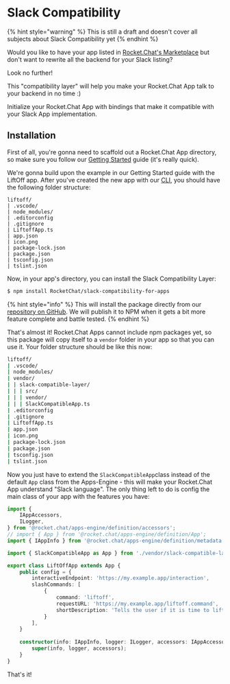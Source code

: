 # Slack Compatibility

{% hint style="warning" %}
This is still a draft and doesn't cover all subjects about Slack Compatibility yet
{% endhint %}

Would you like to have your app listed in [Rocket.Chat's Marketplace](https://rocket.chat/marketplace) but don't want to rewrite all the backend for your Slack listing?

Look no further!

This "compatibility layer" will help you make your Rocket.Chat App talk to your backend in no time :\)

Initialize your Rocket.Chat App with bindings that make it compatible with your Slack App implementation.

## Installation

First of all, you're gonna need to scaffold out a Rocket.Chat App directory, so make sure you follow our [Getting Started](getting-started/) guide \(it's really quick\).

We're gonna build upon the example in our Getting Started guide with the LiftOff app. After you've created the new app with our [CLI](https://github.com/RocketChat/Rocket.Chat.Apps-cli), you should have the following folder structure:

```text
liftoff/
| .vscode/
| node_modules/
| .editorconfig
| .gitignore
| LiftoffApp.ts
| app.json
| icon.png
| package-lock.json
| package.json
| tsconfig.json
| tslint.json
```

Now, in your app's directory, you can install the Slack Compatibility Layer:

```bash
$ npm install RocketChat/slack-compatibility-for-apps
```

{% hint style="info" %}
This will install the package directly from our [repository on GitHub](https://github.com/RocketChat/slack-compatibility-for-apps). We will publish it to NPM when it gets a bit more feature complete and battle tested.
{% endhint %}

That's almost it! Rocket.Chat Apps cannot include npm packages yet, so this package will copy itself to a `vendor` folder in your app so that you can use it. Your folder structure should be like this now:

```bash
liftoff/
| .vscode/
| node_modules/
| vendor/
| | slack-compatible-layer/
| | | src/
| | | vendor/
| | | SlackCompatibleApp.ts
| .editorconfig
| .gitignore
| LiftoffApp.ts
| app.json
| icon.png
| package-lock.json
| package.json
| tsconfig.json
| tslint.json
```

Now you just have to extend the `SlackCompatibleApp`class instead of the default `App` class from the Apps-Engine - this will make your Rocket.Chat App understand "Slack language". The only thing left to do is config the main class of your app with the features you have:

```typescript
import {
    IAppAccessors,
    ILogger,
} from '@rocket.chat/apps-engine/definition/accessors';
// import { App } from '@rocket.chat/apps-engine/definition/App';
import { IAppInfo } from '@rocket.chat/apps-engine/definition/metadata';

import { SlackCompatibleApp as App } from './vendor/slack-compatible-layer/SlackCompatibleApp';

export class LiftOffApp extends App {
    public config = {
        interactiveEndpoint: 'https://my.example.app/interaction',
        slashCommands: [
            {
                command: 'liftoff',
                requestURL: 'https://my.example.app/liftoff.command',
                shortDescription: 'Tells the user if it is time to liftoff'
            }
        ],
    }
    
    constructor(info: IAppInfo, logger: ILogger, accessors: IAppAccessors) {
        super(info, logger, accessors);
    }
}
```

That's it!

